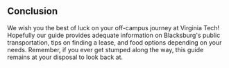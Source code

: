 ## Conclusion
We wish you the best of luck on your off-campus journey at Virginia Tech!
Hopefully our guide provides adequate information on Blacksburg's public transportation, tips on finding a lease, and food options depending on your needs. Remember, if you ever get stumped along the way, this guide remains at your disposal to look back at.